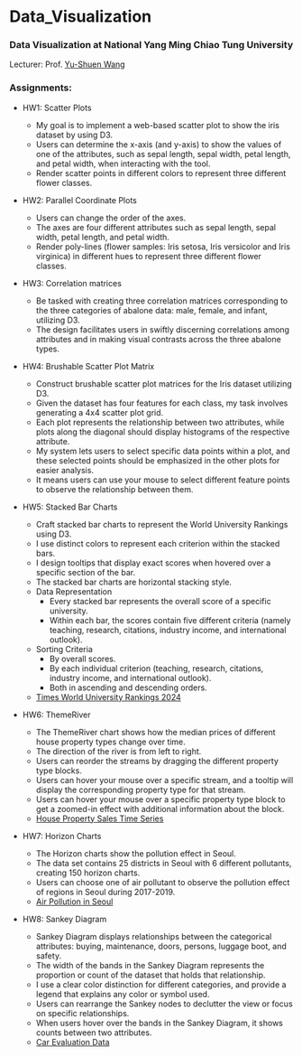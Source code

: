 # Data_Visualization
### Data Visualization at National Yang Ming Chiao Tung University
Lecturer: Prof. [Yu-Shuen Wang](https://www.cs.nycu.edu.tw/members/detail/yushuen)

### Assignments:
- HW1: Scatter Plots

  - My goal is to implement a web-based scatter plot to show the iris dataset by using D3.
  - Users can determine the x-axis (and y-axis) to show the values of one of the attributes, such as sepal length, sepal width, petal length, and petal width, when interacting with the tool.
  -  Render scatter points in different colors to represent three different flower classes.

- HW2: Parallel Coordinate Plots

  - Users can change the order of the axes.
  - The axes are four different attributes such as sepal length, sepal width, petal length, and petal width.
  - Render poly-lines (flower samples: Iris setosa, Iris versicolor and Iris virginica) in different hues to represent three different flower classes.

- HW3: Correlation matrices

  - Be tasked with creating three correlation matrices corresponding to the three categories of abalone data: male, female, and infant, utilizing D3.
  - The design facilitates users in swiftly discerning correlations among attributes and in making visual contrasts across the three abalone types.
 
- HW4: Brushable Scatter Plot Matrix
  - Construct brushable scatter plot matrices for the Iris dataset utilizing D3.
  - Given the dataset has four features for each class, my task involves generating a 4x4 scatter plot grid.
  - Each plot represents the relationship between two attributes, while plots along the diagonal should display histograms of the respective attribute.
  - My system lets users to select specific data points within a plot, and these selected points should be emphasized in the other plots for easier analysis.
  - It means users can use your mouse to select different feature points to observe the relationship between them.

- HW5: Stacked Bar Charts
  - Craft stacked bar charts to represent the World University Rankings using D3.
  - I use distinct colors to represent each criterion within the stacked bars.
  - I design tooltips that display exact scores when hovered over a specific section of the bar.
  - The stacked bar charts are horizontal stacking style.
  - Data Representation
    - Every stacked bar represents the overall score of a specific university.
    - Within each bar, the scores contain five different criteria (namely teaching, research, citations, industry income, and international outlook).
  - Sorting Criteria
    - By overall scores.
    - By each individual criterion (teaching, research, citations, industry income, and international outlook).
    - Both in ascending and descending orders.
  - [Times World University Rankings 2024](https://www.kaggle.com/datasets/ddosad/timesworlduniversityrankings2024)

- HW6: ThemeRiver
  - The ThemeRiver chart shows how the median prices of different house property types change over time.
  - The direction of the river is from left to right.
  - Users can reorder the streams by dragging the different property type blocks.
  - Users can hover your mouse over a specific stream, and a tooltip will display the corresponding property type for that stream.
  - Users can hover your mouse over a specific property type block to get a zoomed-in effect with additional information about the block.
  - [House Property Sales Time Series](https://www.kaggle.com/datasets/htagholdings/property-sales/)
 
- HW7: Horizon Charts
  - The Horizon charts show the pollution effect in Seoul.
  - The data set contains 25 districts in Seoul with 6 different pollutants, creating 150 horizon charts.
  - Users can choose one of air pollutant to observe the pollution effect of regions in Seoul during 2017-2019.
  - [Air Pollution in Seoul](https://www.kaggle.com/datasets/bappekim/air-pollution-in-seoul)
 
- HW8: Sankey Diagram
  - Sankey Diagram displays relationships between the categorical attributes: buying, maintenance, doors, persons, luggage boot, and safety.
  - The width of the bands in the Sankey Diagram represents the proportion or count of the dataset that holds that relationship.
  - I use a clear color distinction for different categories, and provide a legend that explains any color or symbol used.
  - Users can rearrange the Sankey nodes to declutter the view or focus on specific relationships.
  - When users hover over the bands in the Sankey Diagram, it shows counts between two attributes.
  - [Car Evaluation Data](https://archive.ics.uci.edu/dataset/19/car+evaluation)
